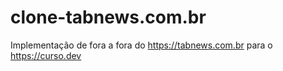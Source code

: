 # clone-tabnews.com.br

Implementação de fora a fora do https://tabnews.com.br para o https://curso.dev
